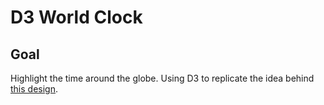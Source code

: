 # D3 World Clock

<!-- ## [Live Demo]() -->

## Goal

Highlight the time around the globe. Using D3 to replicate the idea behind [this design](https://xkcd.com/1335/).